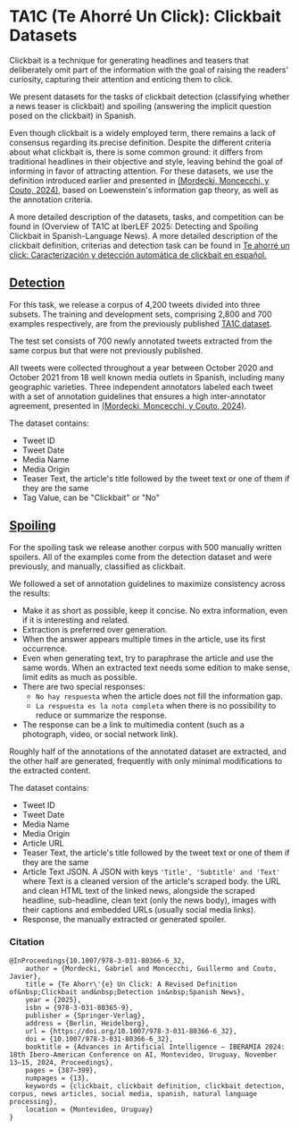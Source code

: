 # TA1C (Te Ahorré Un Click): Clickbait Datasets

Clickbait is a technique for generating headlines and teasers that deliberately omit part of the information with the goal of raising the readers' curiosity, capturing their attention and enticing them to click.

We present datasets for the tasks of clickbait detection (classifying whether a news teaser is clickbait) and spoiling (answering the implicit question posed on the clickbait) in Spanish.

Even though clickbait is a widely employed term, there remains a lack of consensus regarding its precise definition. Despite the different criteria about what clickbait is, there is some common ground: it differs from traditional headlines in their objective and style, leaving behind the goal of informing in favor of attracting attention. For these datasets, we use the definition introduced earlier and presented in [(Mordecki, Moncecchi, y Couto, 2024)](https://doi.org/10.1007/978-3-031-80366-6_32), based on Loewenstein's information gap theory, as well as the annotation criteria.

A more detailed description of the datasets, tasks, and competition can be found in (Overview of TA1C at IberLEF 2025: Detecting and Spoiling Clickbait in Spanish-Language News). A more detailed description of the clickbait definition, criterias and detection task can be found in [Te ahorré un click: Caracterización y detección automática de clickbait en español.](https://hdl.handle.net/20.500.12008/48614)

## [Detection](/iberlef2025/detection)

For this task, we release a corpus of 4,200 tweets divided into three subsets. The training and development sets, comprising 2,800 and 700 examples respectively, are from the previously published [TA1C dataset](https://github.com/gmordecki/TA1C).

The test set consists of 700 newly annotated tweets extracted from the same corpus but that were not previously published.

All tweets were collected throughout a year between October 2020 and October 2021 from 18 well known media outlets in Spanish, including many geographic varieties. Three independent annotators labeled each tweet with a set of annotation guidelines that ensures a high inter-annotator agreement, presented in [(Mordecki, Moncecchi, y Couto, 2024)](https://doi.org/10.1007/978-3-031-80366-6_32).

The dataset contains:

- Tweet ID
- Tweet Date
- Media Name
- Media Origin
- Teaser Text, the article's title followed by the tweet text or one of them if they are the same
- Tag Value, can be "Clickbait" or "No"

## [Spoiling](/iberlef2025/spoiling)

For the spoiling task we release another corpus with 500 manually written spoilers. All of the examples come from the detection dataset and were previously, and manually, classified as clickbait.

We followed a set of annotation guidelines to maximize consistency across the results:
- Make it as short as possible, keep it concise. No extra information, even if it is interesting and related.
- Extraction is preferred over generation.
- When the answer appears multiple times in the article, use its first occurrence.
- Even when generating text, try to paraphrase the article and use the same words. When an extracted text needs some edition to make sense, limit edits as much as possible.
- There are two special responses:
    - `No hay respuesta` when the article does not fill the information gap.
    - `La respuesta es la nota completa` when there is no possibility to reduce or summarize the response.
- The response can be a link to multimedia content (such as a photograph, video, or social network link).

Roughly half of the annotations of the annotated dataset are extracted, and the other half are generated, frequently with only minimal modifications to the extracted content.

The dataset contains:
- Tweet ID
- Tweet Date
- Media Name
- Media Origin
- Article URL
- Teaser Text, the article's title followed by the tweet text or one of them if they are the same
- Article Text JSON. A JSON with keys `'Title', 'Subtitle' and 'Text'` where Text is a cleaned version of the article's scraped body.
 the URL and clean HTML text of the linked news, alongside the scraped headline, sub-headline, clean text (only the news body), images with their captions and embedded URLs (usually social media links).
- Response, the manually extracted or generated spoiler.


### Citation

```
@InProceedings{10.1007/978-3-031-80366-6_32,
    author = {Mordecki, Gabriel and Moncecchi, Guillermo and Couto, Javier},
    title = {Te Ahorr\'{e} Un Click: A Revised Definition of&nbsp;Clickbait and&nbsp;Detection in&nbsp;Spanish News},
    year = {2025},
    isbn = {978-3-031-80365-9},
    publisher = {Springer-Verlag},
    address = {Berlin, Heidelberg},
    url = {https://doi.org/10.1007/978-3-031-80366-6_32},
    doi = {10.1007/978-3-031-80366-6_32},
    booktitle = {Advances in Artificial Intelligence – IBERAMIA 2024: 18th Ibero-American Conference on AI, Montevideo, Uruguay, November 13–15, 2024, Proceedings},
    pages = {387–399},
    numpages = {13},
    keywords = {clickbait, clickbait definition, clickbait detection, corpus, news articles, social media, spanish, natural language processing},
    location = {Montevideo, Uruguay}
}
```
